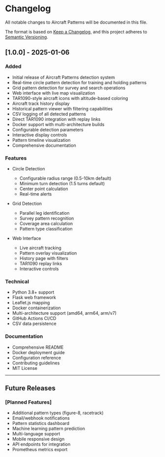 # Changelog

All notable changes to Aircraft Patterns will be documented in this file.

The format is based on [Keep a Changelog](https://keepachangelog.com/en/1.0.0/),
and this project adheres to [Semantic Versioning](https://semver.org/spec/v2.0.0.html).

## [1.0.0] - 2025-01-06

### Added

- Initial release of Aircraft Patterns detection system
- Real-time circle pattern detection for training and holding patterns
- Grid pattern detection for survey and search operations
- Web interface with live map visualization
- TAR1090-style aircraft icons with altitude-based coloring
- Aircraft track history display
- Historical pattern viewer with filtering capabilities
- CSV logging of all detected patterns
- Direct TAR1090 integration with replay links
- Docker support with multi-architecture builds
- Configurable detection parameters
- Interactive display controls
- Pattern timeline visualization
- Comprehensive documentation

### Features

- Circle Detection
  - Configurable radius range (0.5-10km default)
  - Minimum turn detection (1.5 turns default)
  - Center point calculation
  - Real-time alerts

- Grid Detection
  - Parallel leg identification
  - Survey pattern recognition
  - Coverage area calculation
  - Pattern type classification

- Web Interface
  - Live aircraft tracking
  - Pattern overlay visualization
  - History page with filters
  - TAR1090 replay links
  - Interactive controls

### Technical

- Python 3.8+ support
- Flask web framework
- Leaflet.js mapping
- Docker containerization
- Multi-architecture support (amd64, arm64, arm/v7)
- GitHub Actions CI/CD
- CSV data persistence

### Documentation

- Comprehensive README
- Docker deployment guide
- Configuration reference
- Contributing guidelines
- MIT License

---

## Future Releases

### [Planned Features]

- Additional pattern types (figure-8, racetrack)
- Email/webhook notifications
- Pattern statistics dashboard
- Machine learning pattern prediction
- Multi-language support
- Mobile responsive design
- API endpoints for integration
- Prometheus metrics export
